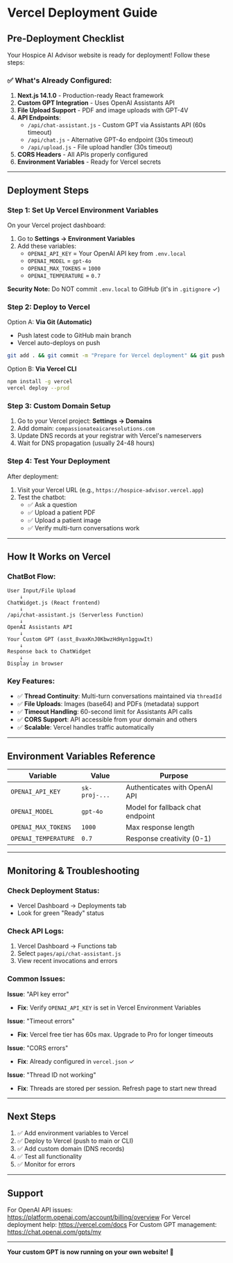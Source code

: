 # Vercel Deployment Guide

## Pre-Deployment Checklist

Your Hospice AI Advisor website is ready for deployment! Follow these steps:

### ✅ What's Already Configured:

1. **Next.js 14.1.0** - Production-ready React framework
2. **Custom GPT Integration** - Uses OpenAI Assistants API
3. **File Upload Support** - PDF and image uploads with GPT-4V
4. **API Endpoints**:
   - `/api/chat-assistant.js` - Custom GPT via Assistants API (60s timeout)
   - `/api/chat.js` - Alternative GPT-4o endpoint (30s timeout)
   - `/api/upload.js` - File upload handler (30s timeout)
5. **CORS Headers** - All APIs properly configured
6. **Environment Variables** - Ready for Vercel secrets

---

## Deployment Steps

### Step 1: Set Up Vercel Environment Variables

On your Vercel project dashboard:

1. Go to **Settings → Environment Variables**
2. Add these variables:
   - `OPENAI_API_KEY` = Your OpenAI API key from `.env.local`
   - `OPENAI_MODEL` = `gpt-4o`
   - `OPENAI_MAX_TOKENS` = `1000`
   - `OPENAI_TEMPERATURE` = `0.7`

**Security Note:** Do NOT commit `.env.local` to GitHub (it's in `.gitignore` ✓)

### Step 2: Deploy to Vercel

Option A: **Via Git (Automatic)**
- Push latest code to GitHub main branch
- Vercel auto-deploys on push

```bash
git add . && git commit -m "Prepare for Vercel deployment" && git push origin main
```

Option B: **Via Vercel CLI**
```bash
npm install -g vercel
vercel deploy --prod
```

### Step 3: Custom Domain Setup

1. Go to your Vercel project: **Settings → Domains**
2. Add domain: `compassionateaicaresolutions.com`
3. Update DNS records at your registrar with Vercel's nameservers
4. Wait for DNS propagation (usually 24-48 hours)

### Step 4: Test Your Deployment

After deployment:

1. Visit your Vercel URL (e.g., `https://hospice-advisor.vercel.app`)
2. Test the chatbot:
   - ✅ Ask a question
   - ✅ Upload a patient PDF
   - ✅ Upload a patient image
   - ✅ Verify multi-turn conversations work

---

## How It Works on Vercel

### ChatBot Flow:
```
User Input/File Upload
    ↓
ChatWidget.js (React frontend)
    ↓
/api/chat-assistant.js (Serverless Function)
    ↓
OpenAI Assistants API
    ↓
Your Custom GPT (asst_8vaxKnJ0KbwzHdHyn1gguwIt)
    ↓
Response back to ChatWidget
    ↓
Display in browser
```

### Key Features:
- ✅ **Thread Continuity**: Multi-turn conversations maintained via `threadId`
- ✅ **File Uploads**: Images (base64) and PDFs (metadata) support
- ✅ **Timeout Handling**: 60-second limit for Assistants API calls
- ✅ **CORS Support**: API accessible from your domain and others
- ✅ **Scalable**: Vercel handles traffic automatically

---

## Environment Variables Reference

| Variable | Value | Purpose |
|----------|-------|---------|
| `OPENAI_API_KEY` | `sk-proj-...` | Authenticates with OpenAI API |
| `OPENAI_MODEL` | `gpt-4o` | Model for fallback chat endpoint |
| `OPENAI_MAX_TOKENS` | `1000` | Max response length |
| `OPENAI_TEMPERATURE` | `0.7` | Response creativity (0-1) |

---

## Monitoring & Troubleshooting

### Check Deployment Status:
- Vercel Dashboard → Deployments tab
- Look for green "Ready" status

### Check API Logs:
1. Vercel Dashboard → Functions tab
2. Select `pages/api/chat-assistant.js`
3. View recent invocations and errors

### Common Issues:

**Issue**: "API key error"
- **Fix**: Verify `OPENAI_API_KEY` is set in Vercel Environment Variables

**Issue**: "Timeout errors"
- **Fix**: Vercel free tier has 60s max. Upgrade to Pro for longer timeouts

**Issue**: "CORS errors"
- **Fix**: Already configured in `vercel.json` ✓

**Issue**: "Thread ID not working"
- **Fix**: Threads are stored per session. Refresh page to start new thread

---

## Next Steps

1. ✅ Add environment variables to Vercel
2. ✅ Deploy to Vercel (push to main or CLI)
3. ✅ Add custom domain (DNS records)
4. ✅ Test all functionality
5. ✅ Monitor for errors

---

## Support

For OpenAI API issues: https://platform.openai.com/account/billing/overview
For Vercel deployment help: https://vercel.com/docs
For Custom GPT management: https://chat.openai.com/gpts/my

---

**Your custom GPT is now running on your own website! 🎉**
